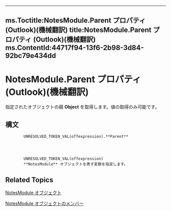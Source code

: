 

---
ms.Toctitle:NotesModule.Parent プロパティ (Outlook)(機械翻訳)
title:NotesModule.Parent プロパティ (Outlook)(機械翻訳)
ms.ContentId:44717f94-13f6-2b98-3d84-92bc79e434dd
---
# NotesModule.Parent プロパティ (Outlook)(機械翻訳)




指定されたオブジェクトの親 **Object** を取得します。値の取得のみ可能です。

## 構文

            UNRESOLVED_TOKEN_VAL(offexpression).**Parent**




            UNRESOLVED_TOKEN_VAL(offexpression)
            **NotesModule** オブジェクトを表す変数を指定します。



## Related Topics

[NotesModule オブジェクト](cdbdde08-0773-a78d-3809-a3811975bcc1.md)

[NotesModule オブジェクトのメンバー](c84f7160-8493-7fdb-a926-7c83be5e1f90.md)




